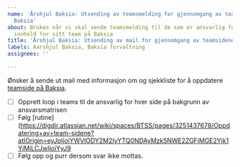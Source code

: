 ```yaml
---
name: 'Årshjul Baksia: Utsending av teamsmelding for gjennomgang av teamsidene på
  Baksia'
about: Brukes når vi skal sende teamsmelding til de som er ansvarlig for å oppdatere
  innhold for sitt team på Baksia
title: 'Årshjul Baksia: Utsending av mail for gjennomgang av teamsidene på Baksia'
labels: Aarshjul Baksia, Baksia forvaltning
assignees: ''

---
```


Ønsker å sende ut mail med informasjon om og sjekkliste for å oppdatere [teamside på Baksia](https://baksia.digdir.no/teams/). 

- [ ] Opprett loop i teams til de ansvarlig for hver side på bakgrunn av ansvarsmatrisen
- [ ] Følg [rutine](https://digdir.atlassian.net/wiki/spaces/BTSS/pages/3251437678/Oppdatering+av+team-sidene?atlOrigin=eyJpIjoiYWVlODY2M2IyYTQ0NDAyMzk5NWE2ZGFjMGE2Yjk1YjMiLCJwIjoiYyJ9 
- [ ] Følg opp og purr dersom svar ikke mottas.
